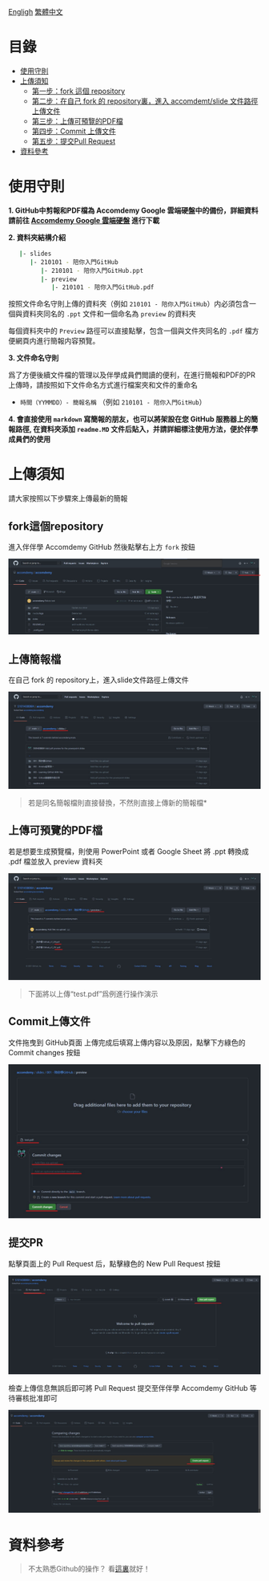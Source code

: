 [Engligh](readme.en.md)  [繁體中文](readme.md)

目錄
===

- [使用守則](#使用守則)
- [上傳須知](#上傳須知)
  - [第一步：fork 這個 repository](#fork這個repository)
  - [第二步：在自己 fork 的 repository裏，進入 accomdemt/slide 文件路徑上傳文件](上傳簡報檔)
  - [第三步：上傳可預覽的PDF檔](上傳可預覽的PDF檔)
  - [第四步：Commit 上傳文件](Commit上傳文件)
  - [第五步：提交Pull Request](提交PR)
- [資料參考](#資料參考)


使用守則
=======

**1. GitHub中剪報和PDF檔為 Accomdemy Google 雲端硬盤中的備份，詳細資料請前往 [Accomdemy Google 雲端硬盤](https://drive.google.com/drive/u/1/folders/10jkvGMkOb0-lPl3-siXw0lDfmpxfrrnQ) 進行下載**

**2. 資料夾結構介紹**

```bash
   |- slides
      |- 210101 - 陪你入門GitHub
         |- 210101 - 陪你入門GitHub.ppt
         |- preview
            |- 210101 - 陪你入門GitHub.pdf   
```
按照文件命名守則上傳的資料夾（例如 `210101 - 陪你入門GitHub`）内必須包含一個與資料夾同名的 `.ppt` 文件和一個命名為 `preview` 的資料夾

每個資料夾中的 `Preview` 路徑可以直接點擊，包含一個與文件夾同名的 `.pdf` 檔方便網頁内進行簡報内容預覽。

**3. 文件命名守則**

爲了方便後續文件檔的管理以及伴學成員們閲讀的便利，在進行簡報和PDF的PR上傳時，請按照如下文件命名方式進行檔案夾和文件的重命名
   
   - `時間（YYMMDD）- 簡報名稱` （例如 `210101 - 陪你入門GitHub`）

**4. 會直接使用 `markdown` 寫簡報的朋友，也可以將架設在您 GitHub 服務器上的簡報路徑, 在資料夾添加 `readme.MD` 文件后貼入，并請詳細標注使用方法，便於伴學成員們的使用**

上傳須知
=======

請大家按照以下步驟來上傳最新的簡報

fork這個repository
-----------------

進入伴伴學 Accomdemy GitHub 然後點擊右上方 `fork` 按鈕

![slide_fork](/media//slide-readme/slide_fork.jpg)


上傳簡報檔
---------

在自己 fork 的 repository上，進入slide文件路徑上傳文件

![slide_upload](/media//slide-readme/slide_upload.jpg)

> 若是同名簡報檔則直接替換，不然則直接上傳新的簡報檔*


上傳可預覽的PDF檔
----------------

若是想要生成預覽檔，則使用 PowerPoint 或者 Google Sheet 將 .ppt 轉換成 .pdf 檔並放入 preview 資料夾

![slide_preview](/media//slide-readme/slide_preview.jpg)

> 下面將以上傳“test.pdf”爲例進行操作演示

Commit上傳文件
--------------

文件拖曳到 GitHub頁面 上傳完成后填寫上傳内容以及原因，點擊下方綠色的 Commit changes 按鈕

![slide_commit](/media//slide-readme/slide_commit.jpg)

提交PR
------

點擊頁面上的 Pull Request 后，點擊綠色的 New Pull Request 按鈕

![slide_PR](/media//slide-readme/slide_PR.jpg)

檢查上傳信息無誤后即可將 Pull Request 提交至伴伴學 Accomdemy GitHub 等待審核批准即可

![slide_submitPR](/media//slide-readme/slide_submitPR.jpg)

資料參考
=======

> 不太熟悉Github的操作？ 看[這裏](https://forum.amebaiot.com/t/5-github-ameba/459)就好！

